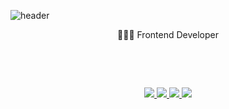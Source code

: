 ![header](<https://capsule-render.vercel.app/api?type=waving&color=auto&height=300&section=header&text=kimnamsun();&fontSize=90>)
<br>

<p align='center'>
👩🏻‍💻 Frontend Developer
</p>
<br>
<p align='center'>

<!--  <br>
  <img src="https://img.shields.io/badge/-JavaScript(ES6%2B)-EFD81D"/> <img src="https://img.shields.io/badge/-TypeScript-3074C0"/> <img src="https://img.shields.io/badge/-React-3CAEA3"/> <br> 
    <img src="https://img.shields.io/badge/-HTML/CSS-E44D26"/> <img src="https://img.shields.io/badge/-SASS-ff69b4" /> <img src="https://img.shields.io/badge/-Styled Component-D76EC1" /> <br>
    <img src="https://img.shields.io/badge/-JAVA-red" /> <img src="https://img.shields.io/badge/-Spring-yellowgreen" /> <img src="https://img.shields.io/badge/-Ruby on Rails-AB1201" /> 
    <br>
     <img src="https://img.shields.io/badge/-Oracle-327da8"/> <img src="https://img.shields.io/badge/-MySql-006F8C"/> 
    <img src="https://img.shields.io/badge/-Git-black"/>
</p>
<br>
<hr> -->
<br>
<p align='center'>
  <a href="http://kimnamsun.github.io/">
    <img src="https://img.shields.io/badge/Blog-181717?style=flat-square&logo=GitHub&logoColor=white"/>
  </a>
     <a href="https://www.linkedin.com/in/kimnamsun-740464214">
    <img src="https://img.shields.io/badge/LinkedIn-0A66C2?style=flat-square&logo=LinkedIn&logoColor=white"/>
  </a>
   <a href="https://nine-lock-473.notion.site/FrontEnd-Developer-2939767d9bc94e60a968f4108d52aa49">
    <img src="https://img.shields.io/badge/Resume-6E519D?style=flat-square&logo=Notion&logoColor=white"/>
  </a>
     <a href="mailto:kimnsunnie@gmail.com">
    <img src="https://img.shields.io/badge/Email-EA4335?style=flat-square&logo=Gmail&logoColor=white"/>
  </a>
<div  align='center'>
</div>
